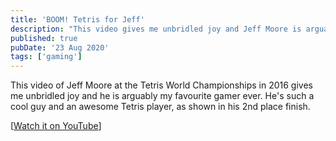 ```yaml
---
title: 'BOOM! Tetris for Jeff'
description: "This video gives me unbridled joy and Jeff Moore is arguably my favourite gamer ever. He's such a cool guy and an awesome Tetris player."
published: true
pubDate: '23 Aug 2020'
tags: ['gaming']
---
```


This video of Jeff Moore at the Tetris World Championships in 2016 gives me unbridled joy and he is arguably my favourite gamer ever. He's such a cool guy and an awesome Tetris player, as shown in his 2nd place finish.

[[Watch it on YouTube](https://www.youtube.com/watch?v=RlnlDKznIaw)]